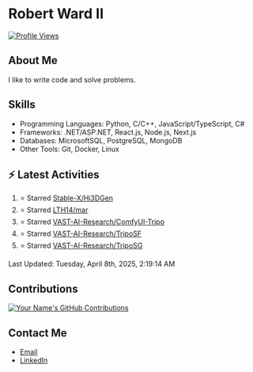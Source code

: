 
# Robert Ward II

[![Profile Views](https://komarev.com/ghpvc/?username=Robert-W-Ward)](https://github.com/Robert-W-Ward)

## About Me
I like to write code and solve problems.

## Skills
- Programming Languages: Python, C/C++, JavaScript/TypeScript, C#
- Frameworks: .NET/ASP.NET, React.js, Node.js, Next.js
- Databases: MicrosoftSQL, PostgreSQL, MongoDB
- Other Tools: Git, Docker, Linux

## :zap: Latest Activities
<!--RECENT_ACTIVITY:start-->
1. ⭐ Starred [Stable-X/Hi3DGen](https://github.com/Stable-X/Hi3DGen)
2. ⭐ Starred [LTH14/mar](https://github.com/LTH14/mar)
3. ⭐ Starred [VAST-AI-Research/ComfyUI-Tripo](https://github.com/VAST-AI-Research/ComfyUI-Tripo)
4. ⭐ Starred [VAST-AI-Research/TripoSF](https://github.com/VAST-AI-Research/TripoSF)
5. ⭐ Starred [VAST-AI-Research/TripoSG](https://github.com/VAST-AI-Research/TripoSG)
<!--RECENT_ACTIVITY:end-->

<!--RECENT_ACTIVITY:last_update-->
Last Updated: Tuesday, April 8th, 2025, 2:19:14 AM
<!--RECENT_ACTIVITY:last_update_end-->

<!--END_SECTIN:activity-->
## Contributions
[![Your Name's GitHub Contributions](https://github-readme-streak-stats.herokuapp.com/?user=Robert-W-Ward&theme=radical)](https://github.com/your-username)

## Contact Me
- [Email](mailto:robertwesleyward2019@gmail.com)
- [LinkedIn](https://linkedin.com/in/https://www.linkedin.com/in/robert-ward-ii/)
